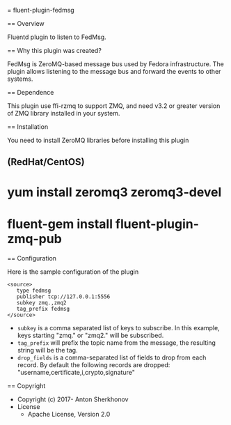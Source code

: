 = fluent-plugin-fedmsg

== Overview

Fluentd plugin to listen to FedMsg.

== Why this plugin was created?

FedMsg is ZeroMQ-based message bus used by Fedora infrastructure. The plugin allows listening to the message bus and forward the events to other systems.

== Dependence

This plugin use ffi-rzmq to support ZMQ, and need v3.2 or greater version of ZMQ library installed in your system.

== Installation

You need to install ZeroMQ libraries before installing this plugin

  ## (RedHat/CentOS)
  # yum install zeromq3 zeromq3-devel
  # fluent-gem install fluent-plugin-zmq-pub

== Configuration

Here is the sample configuration of the plugin

    <source>
       type fedmsg
       publisher tcp://127.0.0.1:5556
       subkey zmq.,zmq2
       tag_prefix fedmsg
    </source>

* `subkey` is a comma separated list of keys to subscribe. In this example, keys starting "zmq." or "zmq2." will be subscribed.
* `tag_prefix` will prefix the topic name from the message, the resulting string will be the tag.
* `drop_fields` is a comma-separated list of fields to drop from each record. By default the following records are dropped: "username,certificate,i,crypto,signature"

== Copyright

* Copyright (c) 2017- Anton Sherkhonov
* License
  * Apache License, Version 2.0
